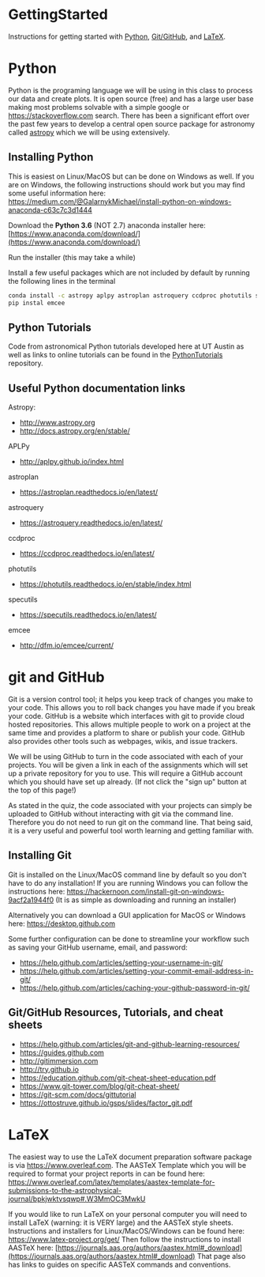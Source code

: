 # GettingStarted
Instructions for getting started with [Python](#python), [Git/GitHub](#git-and-github), and [LaTeX](#latex).

# Python

Python is the programing language we will be using in this class to process our data and create plots. It is open source (free) and has a large user base making most problems solvable with a simple google or https://stackoverflow.com search. There has been a significant effort over the past few years to develop a central open source package for astronomy called [astropy](http://astropy.org) which we will be using extensively. 

## Installing Python
This is easiest on Linux/MacOS but can be done on Windows as well. If you are on Windows, the following instructions should work but you may find some useful information here: https://medium.com/@GalarnykMichael/install-python-on-windows-anaconda-c63c7c3d1444

Download the **Python 3.6** (NOT 2.7) anaconda installer here: [https://www.anaconda.com/download/](https://www.anaconda.com/download/)

Run the installer (this may take a while)

Install a few useful packages which are not included by default by running the following lines in the terminal

```bash
conda install -c astropy aplpy astroplan astroquery ccdproc photutils specutils
pip instal emcee
```

## Python Tutorials
Code from astronomical Python tutorials developed here at UT Austin as well as links to online tutorials can be found in the [PythonTutorials](https://github.com/UTAustinAST376Fall2018/PythonTutorials) repository.

## Useful Python documentation links

Astropy: 
* http://www.astropy.org
* http://docs.astropy.org/en/stable/

APLPy
* http://aplpy.github.io/index.html

astroplan
* https://astroplan.readthedocs.io/en/latest/

astroquery
* https://astroquery.readthedocs.io/en/latest/

ccdproc
* https://ccdproc.readthedocs.io/en/latest/

photutils
* https://photutils.readthedocs.io/en/stable/index.html

specutils
* https://specutils.readthedocs.io/en/latest/

emcee
* http://dfm.io/emcee/current/

# git and GitHub

Git is a version control tool; it helps you keep track of changes you make to your code. This allows you to roll back changes you have made if you break your code. GitHub is a website which interfaces with git to provide cloud hosted repositories. This allows multiple people to work on a project at the same time and provides a platform to share or publish your code. GitHub also provides other tools such as webpages, wikis, and issue trackers.

We will be using GitHub to turn in the code associated with each of your projects. You will be given a link in each of the assignments which will set up a private repository for you to use. This will require a GitHub account which you should have set up already. (If not click the "sign up" button at the top of this page!)

As stated in the quiz, the code associated with your projects can simply be uploaded to GitHub without interacting with git via the command line. Therefore you do not need to run git on the command line. That being said, it is a very useful and powerful tool worth learning and getting familiar with. 

## Installing Git

Git is installed on the Linux/MacOS command line by default so you don't have to do any installation! If you are running Windows you can follow the instructions here: https://hackernoon.com/install-git-on-windows-9acf2a1944f0 (It is as simple as downloading and running an installer)

Alternatively you can download a GUI application for MacOS or Windows here: https://desktop.github.com

Some further configuration can be done to streamline your workflow such as saving your GitHub username, email, and password:
* https://help.github.com/articles/setting-your-username-in-git/
* https://help.github.com/articles/setting-your-commit-email-address-in-git/
* https://help.github.com/articles/caching-your-github-password-in-git/

## Git/GitHub Resources, Tutorials, and cheat sheets

* https://help.github.com/articles/git-and-github-learning-resources/
* https://guides.github.com
* http://gitimmersion.com
* http://try.github.io
* https://education.github.com/git-cheat-sheet-education.pdf
* https://www.git-tower.com/blog/git-cheat-sheet/
* https://git-scm.com/docs/gittutorial
* https://ottostruve.github.io/gsps/slides/factor_git.pdf

# LaTeX

The easiest way to use the LaTeX document preparation software package is via https://www.overleaf.com. The AASTeX Template which you will be required to format your project reports in can be found here: https://www.overleaf.com/latex/templates/aastex-template-for-submissions-to-the-astrophysical-journal/bpkjwktvsqwp#.W3MmOC3MwkU

If you would like to run LaTeX on your personal computer you will need to install LaTeX (warning: it is VERY large) and the AASTeX style sheets. Instructions and installers for Linux/MacOS/Windows can be found here: https://www.latex-project.org/get/
Then follow the instructions to install AASTeX here: [https://journals.aas.org/authors/aastex.html#_download](https://journals.aas.org/authors/aastex.html#_download)
That page also has links to guides on specific AASTeX commands and conventions.
